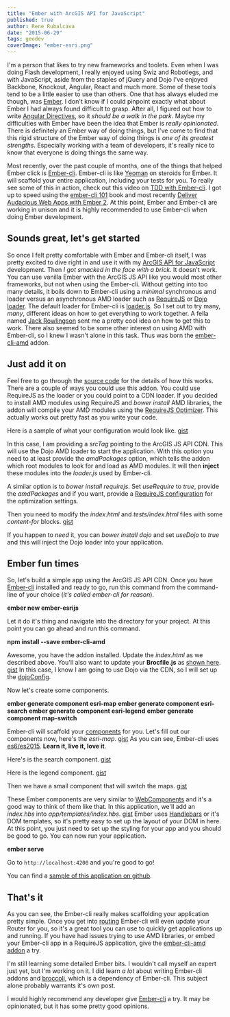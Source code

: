 ```yaml
---
title: "Ember with ArcGIS API for JavaScript"
published: true
author: Rene Rubalcava
date: "2015-06-29"
tags: geodev
coverImage: "ember-esri.png"
---
```


I'm a person that likes to try new frameworks and toolets. Even when I was doing Flash development, I really enjoyed using Swiz and Robotlegs, and with JavaScript, aside from the staples of jQuery and Dojo I've enjoyed Backbone, Knockout, Angular, React and much more. Some of these tools tend to be a little easier to use than others. One that has always eluded me though, was [Ember](http://emberjs.com/). I don't know if I could pinpoint exactly what about Ember I had always found difficult to grasp. After all, I figured out how to write [Angular Directives](https://docs.angularjs.org/guide/directive), so it _should be a walk in the park_. Maybe my difficulties with Ember have been the idea that Ember is _really opinionated_. There is definitely an Ember way of doing things, but I've come to find that this rigid structure of the Ember way of doing things is _one of its greatest strengths_. Especially working with a team of developers, it's really nice to know that everyone is doing things the same way.

Most recently, over the past couple of months, one of the things that helped Ember click is [Ember-cli](http://www.ember-cli.com/). Ember-cli is like [Yeoman](http://yeoman.io/) on steroids for Ember. It will scaffold your entire application, including your tests for you. To really see some of this in action, check out this video on [TDD with Ember-cli](https://www.youtube.com/watch?v=2b1vcg_XSR8). I got up to speed using the [ember-cli 101](https://leanpub.com/ember-cli-101) book and most recently [Deliver Audacious Web Apps with Ember 2](https://pragprog.com/news/deliver-audacious-web-apps-with-ember-2). At this point, Ember and Ember-cli are working in unison and it is highly recommended to use Ember-cli when doing Ember development.

## Sounds great, let's get started

So once I felt pretty comfortable with Ember and Ember-cli itself, I was pretty excited to dive right in and use it with my [ArcGIS API for JavaScript](https://developers.arcgis.com/javascript/) development. Then _I got smacked in the face with a brick_. It doesn't work. You can use vanilla Ember with the ArcGIS JS API like you would most other frameworks, but not when using the Ember-cli. Without getting into too many details, it boils down to Ember-cli using a _minimal_ synchronous amd loader versus an asynchronous AMD loader such as [RequireJS](http://requirejs.org/) or [Dojo loader](https://dojotoolkit.org/reference-guide/1.10/loader/amd.html#loader-amd). The default loader for Ember-cli is [loader.js](https://github.com/ember-cli/loader.js). So I set out to try many, _many_, different ideas on how to get everything to work together. A fella named [Jack Rowlingson](https://github.com/jrowlingson) sent me a pretty cool idea on how to get this to work. There also seemed to be some other interest on using AMD with Ember-cli, so I knew I wasn't alone in this task. Thus was born the [ember-cli-amd](https://github.com/esri/ember-cli-amd) addon.

## Just add it on

Feel free to go through the [source code](https://github.com/esri/ember-cli-amd) for the details of how this works. There are a couple of ways you could use this addon. You could use RequireJS as the loader or you could point to a CDN loader. If you decided to install AMD modules using RequireJS and _bower install_ AMD libraries, the addon will compile your AMD modules using the [RequireJS Optimizer](http://requirejs.org/docs/optimization.html). This actually works out pretty fast as you write your code.

Here is a sample of what your configuration would look like. [gist](https://gist.github.com/odoe/b01d9b4996a415d8a5bb)

In this case, I am providing a _srcTag_ pointing to the ArcGIS JS API CDN. This will use the Dojo AMD loader to start the application. With this option you need to at least provide the _amdPackages_ option, which tells the addon which root modules to look for and load as AMD modules. It will then **inject** these modules into the _loader.js_ used by Ember-cli.

A similar option is to _bower install requirejs_. Set _useRequire_ to _true_, provide the _amdPackages_ and if you want, provide a [RequireJS configuration](http://requirejs.org/docs/optimization.html) for the optimization settings.

Then you need to modify the _index.html_ and _tests/index.html_ files with some _content-for_ blocks. [gist](https://gist.github.com/odoe/58ac8d15f125d3926e37)

If you happen to _need_ it, you can _bower install dojo_ and set _useDojo_ to _true_ and this will inject the Dojo loader into your application.

## Ember fun times

So, let's build a simple app using the ArcGIS JS API CDN. Once you have [Ember-cli](http://www.ember-cli.com/) installed and ready to go, run this command from the command-line of your choice (_it's called ember-cli for reason_).

**ember new ember-esrijs**

Let it do it's thing and navigate into the directory for your project. At this point you can go ahead and run this command.

**npm install --save ember-cli-amd**

Awesome, you have the addon installed. Update the _index.html_ as we described above. You'll also want to update your **Brocfile.js** as [shown here](https://gist.github.com/odoe/b01d9b4996a415d8a5bb#file-brocfile-js). [gist](https://gist.github.com/odoe/406aa7b5a9d1bf99d95c) In this case, I know I am going to use Dojo via the CDN, so I will set up the [dojoConfig](http://dojotoolkit.org/documentation/tutorials/1.10/dojo_config/).

Now let's create some components.

**ember generate component esri-map** **ember generate component esri-search** **ember generate component esri-legend** **ember generate component map-switch**

Ember-cli will scaffold your [components](http://emberjs.com/api/classes/Ember.Component.html) for you. Let's fill out our components now, here's the _esri-map_. [gist](https://gist.github.com/odoe/7ff4169e32ac08443f58) As you can see, Ember-cli uses [es6/es2015](https://github.com/lukehoban/es6features). **Learn it, live it, love it**.

Here's is the search component. [gist](https://gist.github.com/odoe/b6c1843649a564a1e871)

Here is the legend component. [gist](https://gist.github.com/odoe/fcdc801386eae7f35f77)

Then we have a small component that will switch the maps. [gist](https://gist.github.com/odoe/f737d860734303f393b0)

These Ember components are very similar to [WebComponents](http://webcomponents.org/) and it's a good way to think of them like that. In this application, we'll add an _index.hbs_ into _app/templates/index.hbs_. [gist](https://gist.github.com/odoe/012590ce3141b3f51934) Ember uses [Handlebars](http://handlebarsjs.com/) or it's DOM templates, so it's pretty easy to set up the layout of your DOM in here. At this point, you just need to set up the styling for your app and you should be good to go. You can now run your application.

**ember serve**

Go to `http://localhost:4200` and you're good to go!

You can find a [sample of this application on github](https://github.com/odoe/ember-esrijs).

## That's it

As you can see, the Ember-cli really makes scaffolding your application pretty simple. Once you get into [routing](http://guides.emberjs.com/v1.10.0/routing/) Ember-cli will even update your Router for you, so it's a great tool you can use to quickly get applications up and running. If you have had issues trying to use AMD libraries, or embed your Ember-cli app in a RequireJS application, give the [ember-cli-amd addon](https://github.com/esri/ember-cli-amd) a try.

I'm still learning some detailed Ember bits. I wouldn't call myself an expert just yet, but I'm working on it. I did learn _a lot_ about writing Ember-cli addons and [broccoli](https://github.com/broccolijs/broccoli), which is a dependency of Ember-cli. This subject alone probably warrants it's own post.

I would highly recommend any developer give [Ember-cli](http://www.ember-cli.com/) a try. It may be opinionated, but it has some pretty good opinions.
